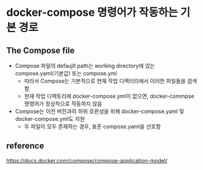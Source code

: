 # docker-compose 명령어가 작동하는 기본 경로

## The Compose file

- Compose 파일의 defaujlt path는 working directory에 있는 compose.yaml(기본값) 또는 compose.yml
    - 따라서 Compose는 기본적으로 현재 작업 디렉터리에서 이러한 파일들을 검색함
    - 현재 작업 디렉토리에 docker-compose.yml이 없으면, docker-commpse 명령어가 정상적으로 작동하지 않음
- Compose는 이전 버전과의 하위 호환성을 위해 docker-compose.yaml 및 docker-compose.yml도 지원
    - 두 파일이 모두 존재하는 경우, 표준 compose.yaml을 선호함

## reference

https://docs.docker.com/compose/compose-application-model/